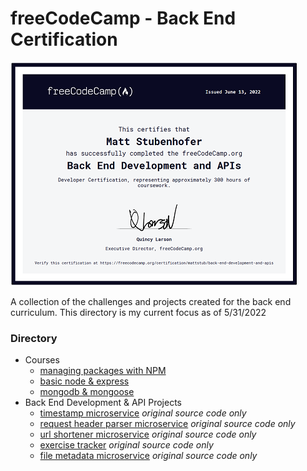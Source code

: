 # freeCodeCamp - Back End Certification
![Back End Certification](fcc-backend.png)

A collection of the challenges and projects created for the back end curriculum. This directory is my current focus as of 5/31/2022

### Directory
- Courses
  - [managing packages with NPM](boilerplate-npm)
  - [basic node & express](boilerplate-node-express)
  - [mongodb & mongoose](boilerplate-mongo-mongoose)
- Back End Development & API Projects
  - [timestamp microservice](api-timestamp) *original source code only*
  - [request header parser microservice](api-request-header) *original source code only*
  - [url shortener microservice](api-url-shortener) *original source code only*
  - [exercise tracker](api-exercise-tracker) *original source code only*
  - [file metadata microservice](api-file-metadata) *original source code only*
